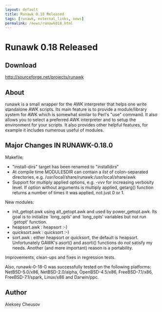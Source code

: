```yaml
---
layout: default
title: Runawk 0.18 Released
tags: [runawk, external_links, news]
permalink: /news/runawk018.html
---
```


Runawk 0.18 Released
====================

Download
--------

<http://sourceforge.net/projects/runawk>

About
-----

runawk is a small wrapper for the AWK interpreter that helps one write
standalone AWK scripts. Its main feature is to provide a module/library
system for AWK which is somewhat similar to Perl's "use" command. It
also allows you to select a preferred AWK interpreter and to setup the
environment for your scripts. It also provides other helpful features,
for example it includes numerous useful of modules.

Major Changes IN RUNAWK-0.18.0
------------------------------

 Makefile:

+ "install-dirs" target has been renamed to "installdirs" 
+ At compile time MODULESDIR can contain a *list* of colon-separated
  directories, e.g. /usr/local/share/runawk:/usr/local/share/awk
+ Support for multiply applied options, e.g. -vvv for increasing verbosity
  level. If option without arguments is multiply applied, getarg()
  function returns a number of times it was applied, not just 0 or 1.

New modules:

+ init_getopt.awk using alt_getopt.awk and used by power_getopt.awk.
  Its goal is to initialize \`long_opts' and \`long_opts' variables but
  not run \`getopt' function.
+ heapsort.awk  :  heapsort :-)
+ quicksort.awk : quicksort :-)
+ sort.awk      : either heapsort or quicksort, the default is heapsort.
  Unfortunately GAWK's asort() and asorti() functions do *not* satisfy
  my needs. Another (and more important) reason is a portability.

Improvements, clean-ups and fixes in regression tests.

Also, runawk-0-18-0 was successfully tested on the following platforms:
NetBSD-5.0/x86, NetBSD-2.0/alpha, OpenBSD-4.5/x86, FreeBSD-7.1/x86,
FreeBSD-7.1/spark, Linux/x86 and Darwin/ppc.

Author
------

Aleksey Cheusov 
